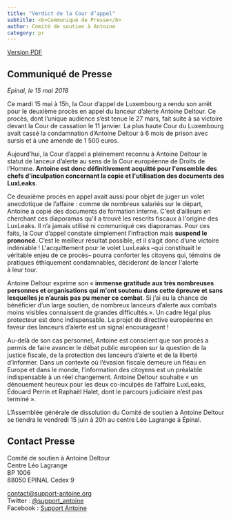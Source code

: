 ```yaml
---
title: "Verdict de la Cour d’appel"
subtitle: <b>Communiqué de Presse</b> 
author: Comité de soutien à Antoine
category: pr
---
```


<a href="/docs/pr/2018-05-15-pr-FR-luxleaks-appeal2-verdict.pdf"><i class="fa fa-file-pdf-o"></i> <span>Version PDF</span></a>

## Communiqué de Presse

_Épinal, le 15 mai 2018_

Ce mardi 15 mai à 15h, la Cour d’appel de Luxembourg a rendu son arrêt pour le deuxième procès en appel du lanceur d’alerte Antoine Deltour. Ce procès, dont l’unique audience s’est tenue le 27 mars, fait suite à sa victoire devant la Cour de cassation le 11 janvier. La plus haute Cour du Luxembourg avait cassé la condamnation d’Antoine Deltour à 6 mois de prison avec sursis et à une amende de 1 500 euros. 

Aujourd’hui, la Cour d’appel a pleinement reconnu à Antoine Deltour le statut de lanceur d’alerte au sens de la Cour européenne de Droits de l’Homme. **Antoine est donc définitivement acquitté pour l'ensemble des chefs d'inculpation concernant la copie et l'utilisation des documents des LuxLeaks**.

Ce deuxième procès en appel avait aussi pour objet de juger  un volet anecdotique de l’affaire : comme de nombreux salariés sur le départ, Antoine a copié des documents de formation interne. C'est d’ailleurs en cherchant ces diaporamas qu’il a trouvé les rescrits fiscaux à l'origine des LuxLeaks. Il n’a jamais utilisé ni communiqué ces diaporamas. Pour ces faits, la Cour d’appel constate simplement l’infraction mais **suspend le prononcé**. C’est le meilleur résultat possible, et il s’agit donc d’une victoire indéniable ! L'acquittement pour le volet LuxLeaks –qui constituait le véritable enjeu de ce procès– pourra conforter les citoyens qui, témoins de pratiques éthiquement condamnables, décideront de lancer l'alerte à leur tour.

Antoine Deltour exprime son « **immense gratitude aux très nombreuses personnes et organisations qui m'ont soutenu dans cette épreuve et sans lesquelles je n’aurais pas pu mener ce combat**. Si j’ai eu la chance de bénéficier d’un large soutien, de nombreux lanceurs d’alerte aux combats moins visibles connaissent de grandes difficultés.». Un cadre légal plus protecteur est donc indispensable. Le projet de directive européenne en faveur des lanceurs d’alerte est un signal encourageant !

Au-delà de son cas personnel, Antoine est conscient que son procès a permis de faire avancer le débat public européen sur la question de  la justice fiscale, de la protection des lanceurs d’alerte et de la liberté d’informer. Dans un contexte où l’évasion fiscale demeure un fléau en Europe et dans le monde, l'information des citoyens est un préalable indispensable à un réel changement. Antoine Deltour souhaite « un dénouement heureux pour les deux co-inculpés de l’affaire LuxLeaks, Édouard Perrin et Raphaël Halet, dont le parcours judiciaire n’est pas terminé ».

L’Assemblée générale de dissolution du Comité de soutien à Antoine Deltour se tiendra le vendredi 15 juin à 20h au centre Léo Lagrange à Épinal.


## Contact Presse

Comité de soutien à Antoine Deltour  
Centre Léo Lagrange  
BP 1006  
88050 EPINAL Cedex 9  
  
[contact@support-antoine.org](mailto:contact@support-antoine.org)  
Twitter : [@support_antoine](https://twitter.com/support_antoine)  
Facebook : [Support Antoine](https://www.facebook.com/pages/Support-Antoine/388682861307176)

